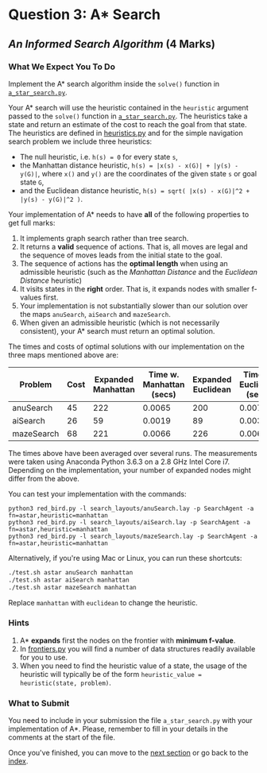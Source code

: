 # Question 3: A\* Search

## _An Informed Search Algorithm_ (4 Marks)

### What We Expect You To Do

Implement the A\* search algorithm inside the `solve()` function in
[`a_star_search.py`](../a_star_search.py).

Your A\* search will use the heuristic contained in the `heuristic` argument
passed to the `solve()` function in [`a_star_search.py`](../a_star_search.py).
The heuristics take a state and return an estimate of the cost to reach the
goal from that state. The heuristics are defined in
[heuristics.py](../heuristics.py) and for the simple navigation search problem
we include three heuristics:

- The null heuristic, i.e. `h(s) = 0` for every state `s`,
- the Manhattan distance heuristic, `h(s) = |x(s) - x(G)| + |y(s) - y(G)|`,
  where `x()` and `y()` are the coordinates of the given state `s` or goal
  state `G`,
- and the Euclidean distance heuristic,
  `h(s) = sqrt( |x(s) - x(G)|^2 + |y(s) - y(G)|^2 )`.

Your implementation of A\* needs to have **all** of the following properties to get full marks:

1. It implements graph search rather than tree search.
2. It returns a **valid** sequence of actions. That is, all moves are legal and
   the sequence of moves leads from the initial state to the goal.
3. The sequence of actions has the **optimal length** when using an admissible
   heuristic (such as the _Manhattan Distance_ and the _Euclidean Distance_
   heuristic)
4. It visits states in the **right** order. That is, it expands nodes with
   smaller f-values first.
5. Your implementation is not substantially slower than our solution over the
   maps `anuSearch`, `aiSearch` and `mazeSearch`.
6. When given an admissible heuristic (which is not necessarily consistent),
   your A\* search must return an optimal solution.

The times and costs of optimal solutions with our implementation on the three
maps mentioned above are:

| Problem    | Cost | Expanded Manhattan | Time w. Manhattan (secs) | Expanded Euclidean | Time w. Euclidean (secs) |
| ---------- | ---- | ------------------ | ------------------------ | ------------------ | ------------------------ |
| anuSearch  | 45   | 222                | 0.0065                   | 200                | 0.0075                   |
| aiSearch   | 26   | 59                 | 0.0019                   | 89                 | 0.0030                   |
| mazeSearch | 68   | 221                | 0.0066                   | 226                | 0.0064                   |

The times above have been averaged over several runs. The measurements were
taken using Anaconda Python 3.6.3 on a 2.8 GHz Intel Core i7. Depending on the
implementation, your number of expanded nodes might differ from the above.

You can test your implementation with the commands:

```
python3 red_bird.py -l search_layouts/anuSearch.lay -p SearchAgent -a fn=astar,heuristic=manhattan
python3 red_bird.py -l search_layouts/aiSearch.lay -p SearchAgent -a fn=astar,heuristic=manhattan
python3 red_bird.py -l search_layouts/mazeSearch.lay -p SearchAgent -a fn=astar,heuristic=manhattan
```

Alternatively, if you're using Mac or Linux, you can run these shortcuts:

```sh
./test.sh astar anuSearch manhattan
./test.sh astar aiSearch manhattan
./test.sh astar mazeSearch manhattan
```

Replace `manhattan` with `euclidean` to change the heuristic.

### Hints

1. A* **expands** first the nodes on the frontier with **minimum f-value**.
2. In [frontiers.py](../frontiers.py) you will find a number of data structures
   readily available for you to use.
3. When you need to find the heuristic value of a state, the usage of the
   heuristic will typically be of the form `heuristic_value = heuristic(state, problem)`.

### What to Submit

You need to include in your submission the file `a_star_search.py` with your
implementation of A\*. Please, remember to fill in your details in the comments
at the start of the file.

Once you've finished, you can move to the [next section](6_heuristics.md) or go
back to the [index](README.md).
